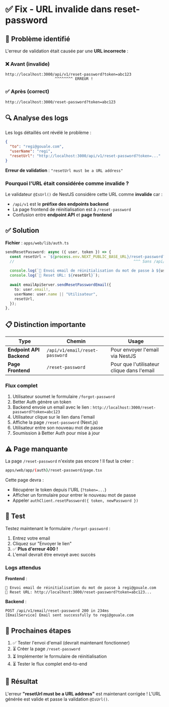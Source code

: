 # ✅ Fix - URL invalide dans reset-password

## 🎯 Problème identifié

L'erreur de validation était causée par une **URL incorrecte** :

### ❌ Avant (invalide)
```
http://localhost:3000/api/v1/reset-password?token=abc123
                      ^^^^^^^^ ERREUR !
```

### ✅ Après (correct)
```
http://localhost:3000/reset-password?token=abc123
```

## 🔍 Analyse des logs

Les logs détaillés ont révélé le problème :

```json
{
  "to": "regi@gouale.com",
  "userName": "regi",
  "resetUrl": "http://localhost:3000/api/v1/reset-password?token=..."
}
```

**Erreur de validation** : `"resetUrl must be a URL address"`

### Pourquoi l'URL était considérée comme invalide ?

Le validateur `@IsUrl()` de NestJS considère cette URL comme **invalide** car :
- `/api/v1` est le **préfixe des endpoints backend**
- La page frontend de réinitialisation est à `/reset-password`
- Confusion entre **endpoint API** et **page frontend**

## ✅ Solution

**Fichier** : `apps/web/lib/auth.ts`

```typescript
sendResetPassword: async ({ user, token }) => {
  const resetUrl = `${process.env.NEXT_PUBLIC_BASE_URL}/reset-password?token=${token}`;
  //                                                     ^^^ Sans /api/v1 !
  
  console.log(`📧 Envoi email de réinitialisation du mot de passe à ${user.email}`);
  console.log(`🔗 Reset URL: ${resetUrl}`);
  
  await emailApiServer.sendResetPasswordEmail({
    to: user.email!,
    userName: user.name || "Utilisateur",
    resetUrl,
  });
},
```

## 📋 Distinction importante

| Type | Chemin | Usage |
|------|--------|-------|
| **Endpoint API Backend** | `/api/v1/email/reset-password` | Pour envoyer l'email via NestJS |
| **Page Frontend** | `/reset-password` | Pour que l'utilisateur clique dans l'email |

### Flux complet

1. Utilisateur soumet le formulaire `/forgot-password`
2. Better Auth génère un token
3. Backend envoie un email avec le lien : `http://localhost:3000/reset-password?token=abc123`
4. Utilisateur clique sur le lien dans l'email
5. Affiche la page `/reset-password` (Next.js)
6. Utilisateur entre son nouveau mot de passe
7. Soumission à Better Auth pour mise à jour

## ⚠️ Page manquante

La page `/reset-password` n'existe pas encore ! Il faut la créer :

```bash
apps/web/app/(auth)/reset-password/page.tsx
```

Cette page devra :
- Récupérer le token depuis l'URL (`?token=...`)
- Afficher un formulaire pour entrer le nouveau mot de passe
- Appeler `authClient.resetPassword({ token, newPassword })`

## 🧪 Test

Testez maintenant le formulaire `/forgot-password` :

1. Entrez votre email
2. Cliquez sur "Envoyer le lien"
3. ✅ **Plus d'erreur 400 !**
4. L'email devrait être envoyé avec succès

### Logs attendus

**Frontend** :
```
📧 Envoi email de réinitialisation du mot de passe à regi@gouale.com
🔗 Reset URL: http://localhost:3000/reset-password?token=abc123...
```

**Backend** :
```
POST /api/v1/email/reset-password 200 in 234ms
[EmailService] Email sent successfully to regi@gouale.com
```

## 📝 Prochaines étapes

1. ✅ Tester l'envoi d'email (devrait maintenant fonctionner)
2. ⏳ Créer la page `/reset-password`
3. ⏳ Implémenter le formulaire de réinitialisation
4. ⏳ Tester le flux complet end-to-end

## 🎉 Résultat

L'erreur **"resetUrl must be a URL address"** est maintenant corrigée ! L'URL générée est valide et passe la validation `@IsUrl()`.
